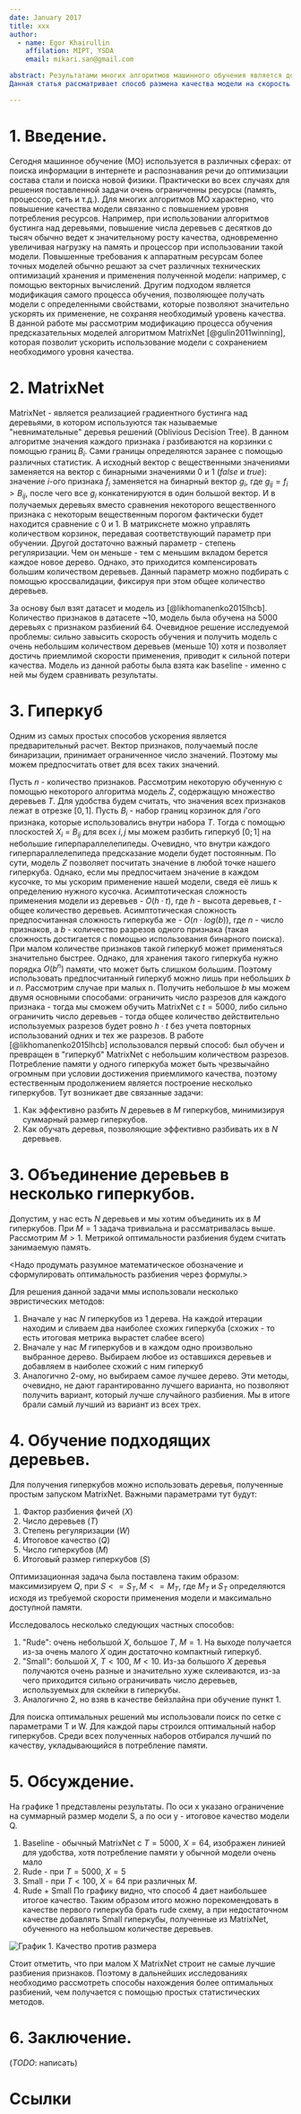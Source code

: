 ```yaml
---
date: January 2017
title: xxx
author:
  - name: Egor Khairullin
    affilation: MIPT, YSDA
    email: mikari.san@gmail.com

abstract: Результатами многих алгоритмов машинного обучения является довольно сложная и медленно применяющаяся модель. Однако такие модели хочется применять в условиях ограниченных ресурсов и пропускать через них как можно больше событий.
Данная статья рассматривает способ размена качества модели на скорость её применения для алгоритма Matrixnet, основанного на бустинге деревьями. Идея заключается в объединении двух подходв: обучение меньшего количества деревьев и объединение деревьев в огромные деревья-кубы. <...>

---
```


# 1. Введение.
Сегодня машинное обучение (МО) используется в различных сферах: от поиска информации в интернете и распознавания речи до оптимизации состава стали и поиска новой физики.
Практически во всех случаях для решения поставленной задачи очень ограниченны ресурсы (память, процессор, сеть и т.д.). Для многих алгоритмов МО  характерно, что повышение качества модели связанно с повышением уровня потребления ресурсов. Например, при использовании алгоритмов бустинга над деревьями, повышение числа деревьев с десятков до тысяч обычно ведет к значительному росту качества, одновременно увеличивая нагрузку на память и процессор при использовании такой модели. Повышенные требования к аппаратным ресурсам более точных моделей обычно решают за счет различных технических оптимизаций хранения и применения полученной модели: например, с помощью векторных вычислений. Другим подходом является модификация самого процесса обучения, позволяющее получать модели с определенными свойствами, которые позволяют значительно ускорять их применение, не сохраняя необходимый уровень качества.
В данной работе мы рассмотрим модификацию процесса обучения предсказательных моделей алгоритмом MatrixNet [@gulin2011winning], которая позволит ускорить использование модели с сохранением необходимого уровня качества.

# 2. MatrixNet

MatrixNet - является реализацией градиентного бустинга над деревьями, в котором используются так называемые "невнимательные" деревья решений (Oblivious Decision Tree). В данном алгоритме значения каждого признака $i$ разбиваются на корзинки с помощью границ $B_i$. Сами границы определяются заранее с помощью различных статистик.
А исходный вектор с вещественными значениями заменяется на вектор с бинарными значениями $0$ и $1$ ($false$ и $true$): значение $i$-ого признака $f_i$ заменяется на бинарный вектор $g_i$, где $g_{ij} = f_i > B_{ij}$, после чего все $g_i$ конкатенируются в один большой вектор. И в получаемых деревьях вместо сравнения некоторого вещественного признака с некоторым вещественным порогом фактически будет находится сравнение с $0$ и $1$.
В матрикснете можно управлять количеством корзинок, передавая соответствующий параметр при обучении.
Другой достаточно важный параметр - степень регуляризации. Чем он меньше - тем с меньшим вкладом берется каждое новое дерево. Однако, это приходится компенсировать большим количеством деревьев. Данный параметр можно подбирать с помощью кроссвалидации, фиксируя при этом общее количество деревьев.

За основу был взят датасет и модель из [@likhomanenko2015lhcb]. Количество признаков в датасете ~10, модель была обучена на 5000 деревьях с признаком разбиений 64. Очевидное решение исследуемой проблемы: сильно завысить скорость обучения и получить модель с очень небольшим количеством деревьев (меньше 10) хотя и позволяет достичь приемлимой скорости применения, приводит к сильной потери качества.
Модель из данной работы была взята как baseline - именно с ней мы будем сравнивать результаты.

# 3. Гиперкуб

Одним из самых простых способов ускорения является предварительный расчет. Вектор признаков, получаемый после бинаризации, принимает ограниченное число значений. Поэтому мы можем предпосчитать ответ для всех таких значений.

Пусть $n$ - количество признаков. Рассмотрим некоторую обученную с помощью некоторого алгоритма модель $Z$, содержащую множество деревьев $T$. Для удобства будем считать, что значения всех признаков лежат в отрезке $[0,1]$.
Пусть $B_i$ - набор границ корзинок для $i$'ого признака, которые использовались внутри набора $T$. Тогда с помощью плоскостей $X_i$ = $B_{ij}$ для всех $i,j$ мы можем разбить гиперкуб $[0;1]$ на небольшие гиперпараллелепипеды. Очевидно, что внутри каждого гиперпараллелепипеда предсказание модели будет постоянным.
По сути, модель $Z$ позволяет посчитать значение в любой точке нашего гиперкуба. Однако, если мы предпосчитаем значение в каждом кусочке, то мы ускорим применение нашей модели, сведя её лишь к определению нужного кусочка. Асимптотическая сложность применения модели из деревьев - $O(h \cdot t)$, где $h$ - высота деревьев, $t$ - общее количество деревьев. Асимптотическая сложность предпосчитанная сложность гиперкуба же - $O(n \cdot log(b))$, где $n$ - число признаков, а $b$ - количество разрезов одного признака (такая сложность достигается с помощью использования бинарного поиска). При малом количестве признаков такой гиперкуб может применяться значительно быстрее.
Однако, для хранения такого гиперкуба нужно порядка $O(b^n)$ памяти, что может быть слишком большим. Поэтому использовать предпосчитанный гиперкуб можно лишь при небольших $b$ и $n$.
Рассмотрим случае при малых n. Получить небольшое $b$ мы можем двумя основными способами: ограничить число разрезов для каждого признака - тогда мы сможем обучить MatrixNet с $t=5000$, либо сильно ограничить число деревьев - тогда общее количество действительно используемых разрезов будет ровно $h \cdot t$ без учета повторных использований одних и тех же разрезов.
В работе [@likhomanenko2015lhcb] использовался первый способ: был обучен и превращен в "гиперкуб" MatrixNet с небольшим количеством разрезов.
Потребление памяти у одного гиперкуба может быть чрезвычайно огромным при условии достижения приемлимого качества, поэтому естественным продолжением является построение несколько гиперкубов. Тут возникает две связанные задачи:
1) Как эффективно разбить $N$ деревьев в $M$ гиперкубов, минимизируя суммарный размер гиперкубов.
2) Как обучать деревья, позволяющие эффективно разбивать их в $N$ деревьев.

# 3. Объединение деревьев в несколько гиперкубов.

Допустим, у нас есть $N$ деревьев и мы хотим объединить их в $M$ гиперкубов. При $M=1$ задача тривиальна и рассматривалась выше. Рассмотрим $M > 1$. Метрикой оптимальности разбиения будем считать занимаемую память.

<Надо продумать разумное математическое обозначение и сформулировать оптимальность разбиения через формулы.>

Для решения данной задачи ммы использовали несколько эвристических методов:

  1) Вначале у нас $N$ гиперкубов из $1$ дерева. На каждой итерации находим и сливаем два наиболее схожих гиперкуба (схожих - то есть итоговая метрика вырастет слабее всего)
  2) Вначале у нас $M$ гиперкубов и в каждом одно произвольно выбранное дерево. Выбираем любое из оставшихся деревьев и добавляем в наиболее схожий с ним гиперкуб
  3) Аналогично 2-ому, но выбираем самое лучшее дерево.
Эти методы, очевидно, не дают гарантированно лучшего варианта, но позволяют получить вариант, который лучше случайного разбиения. Мы в итоге брали самый лучший из вариант из всех трех.

# 4. Обучение подходящих деревьев.

Для получения гиперкубов можно использовать деревья, полученные простым запуском MatrixNet. Важными параметрами тут будут:

  1) Фактор разбиения фичей ($X$)
  2) Число деревьев ($T$)
  3) Степень регуляризации ($W$)
  4) Итоговое качество ($Q$)
  5) Число гиперкубов ($M$)
  6) Итоговый размер гиперкубов ($S$)

Оптимизационная задача была поставлена таким образом: максимизируем $Q$, при $S <= S_T, M <= M_T$, где $M_T$ и $S_T$ определяются исходя из требуемой скорости применения модели и максимально доступной памяти.

Исследовалось несколько следующих частных способов:

  1) "Rude": очень небольшой $X$, большое $T$, $M = 1$. На выходе получается из-за очень малого $X$ один достаточно компактный гиперкуб.
  2) "Small": большой $X$, $T < 100$, $M < 10$. Из-за большого $X$ деревья получаются очень разные и значительно хуже склеиваются, из-за чего приходится сильно ограничивать число деревьев, используемых для склейки в гиперкубы.
  3) Аналогично 2, но взяв в качестве бейзлайна при обучение пункт 1.

Для поиска оптимальных решений мы использовали поиск по сетке с параметрами T и W. Для каждой пары строился оптимальный набор гиперкубов. Среди всех полученных наборов отбирался лучший по качеству, укладывающийся в потребление памяти.

# 5. Обсуждение.
На графике 1 представлены результаты. По оси x указано ограничение на суммарный размер модели S, а по оси y - итоговое качество модели Q.

  1) Baseline - обычный MatrixNet с $T = 5000$, $X = 64$, изображен линией для удобства, хотя потребление памяти у обычной модели очень мало
  2) Rude - при $T = 5000$, $X = 5$
  3) Small - при $T < 100$, $X = 64$ при различных $M$.
  4) Rude + Small
По графику видно, что способ 4 дает наибольшее итогое качество. Таким образом итого можно порекомендовать в качестве первого гиперкуба брать rude схему, а при недостаточном качестве добавлять Small гиперкубы, полученные из MatrixNet, обученного на небольшом количестве деревьев.

![График 1. Качество против размера](quality_vs_size.png)

Стоит отметить, что при малом X MatrixNet строит не самые лучшие разбиения признаков. Поэтому в дальнейших исследованиях необходимо рассмотреть способы нахождения более оптимальных разбиений, чем получается с помощью простых статистических методов.

# 6. Заключение.

(_TODO_: написать)

# Ссылки
